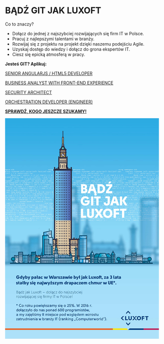 # <B> BĄDŹ GIT JAK LUXOFT </B>

Co to znaczy? 

- Dołącz do jednej z najszybciej rozwijających się firm IT w Polsce.
- Pracuj z najlepszymi talentami w branży.
- Rozwijaj się z projektu na projekt dzięki naszemu podejściu Agile. 
- Uzyskaj dostęp do wiedzy i dołącz do grona ekspertów IT.
- Ciesz się epicką atmosferą w pracy.


<B> Jesteś GIT? Aplikuj: </B>

<A HREF="https://career.luxoft.com/careers/126259/senior-angularjs-html5-developer/?utm_source=github.com%2Fgit-luxoft%2Fwarsaw%2F&utm_campaign=Git%20Jak%20Luxoft&utm_medium=referral&utm_content=SENIOR%20ANGULARJS%20%2F%20HTML5%20DEVELOPER">SENIOR ANGULARJS / HTML5 DEVELOPER</A>

<A HREF="https://career.luxoft.com/careers/127024/business-analyst-with-front-end-experience/?utm_source=github.com%2Fgit-luxoft%2Fwarsaw%2F&utm_campaign=Git%20Jak%20Luxoft&utm_medium=referral&utm_content=BUSINESS%20ANALYST%20WITH%20FRONT-END%20EXPERIENCE">BUSINESS ANALYST WITH FRONT-END EXPERIENCE</A>

<A HREF="https://career.luxoft.com/careers/125700/security-architect/?utm_source=github.com%2Fgit-luxoft%2Fwarsaw%2F&utm_campaign=Git%20Jak%20Luxoft&utm_medium=referral&utm_content=SECURITY%20ARCHITECT">SECURITY ARCHITECT</A>

<A HREF="https://career.luxoft.com/careers/124487/orchestration-developer-engineer/?utm_source=github.com%2Fgit-luxoft%2Fwarsaw%2F&utm_campaign=Git%20Jak%20Luxoft&utm_medium=referral&utm_content=RCHESTRATION%20DEVELOPER%20(ENGINEER)">ORCHESTRATION DEVELOPER (ENGINEER)</A>




<B><A HREF="https://career.luxoft.com/job-opportunities/?arrFilter_ff%5BNAME%5D=&countryID=&arrFilter_pf%5Bcities%5D=41825&arrFilter_pf%5Bcategories%5D=&set_filter=Y&utm_source=gitjakluxoft.pl&utm_campaign=Git%20Jak%20Luxoft&utm_medium=referral&utm_content=kogo%20jeszcze%20szukamy#filter-form">SPRAWDŹ, KOGO JESZCZE SZUKAMY! </A></B>

<IMG SRC="https://github.com/git-luxoft/warsaw/blob/master/git1.jpg" ALT="GITJAKLUXOFT" />

